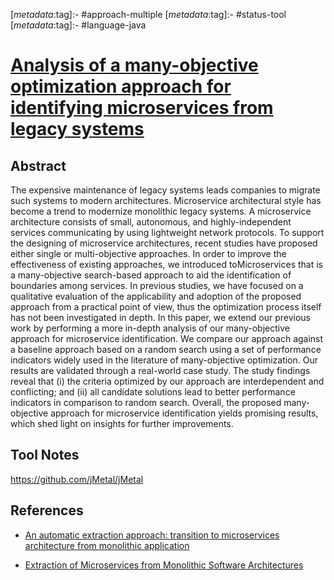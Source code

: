 <!-- deno-fmt-ignore-start -->

[_metadata_:tag]:- #approach-multiple
[_metadata_:tag]:- #status-tool
[_metadata_:tag]:- #language-java

<!-- deno-fmt-ignore-end -->

# [Analysis of a many-objective optimization approach for identifying microservices from legacy systems](https://doi.org/10.1007/s10664-021-10049-7)

## Abstract

The expensive maintenance of legacy systems leads companies to migrate such
systems to modern architectures. Microservice architectural style has become a
trend to modernize monolithic legacy systems. A microservice architecture
consists of small, autonomous, and highly-independent services communicating by
using lightweight network protocols. To support the designing of microservice
architectures, recent studies have proposed either single or multi-objective
approaches. In order to improve the effectiveness of existing approaches, we
introduced toMicroservices that is a many-objective search-based approach to aid
the identification of boundaries among services. In previous studies, we have
focused on a qualitative evaluation of the applicability and adoption of the
proposed approach from a practical point of view, thus the optimization process
itself has not been investigated in depth. In this paper, we extend our previous
work by performing a more in-depth analysis of our many-objective approach for
microservice identification. We compare our approach against a baseline approach
based on a random search using a set of performance indicators widely used in
the literature of many-objective optimization. Our results are validated through
a real-world case study. The study findings reveal that (i) the criteria
optimized by our approach are interdependent and conflicting; and (ii) all
candidate solutions lead to better performance indicators in comparison to
random search. Overall, the proposed many-objective approach for microservice
identification yields promising results, which shed light on insights for
further improvements.

## Tool Notes

https://github.com/jMetal/jMetal

## References

- [An automatic extraction approach: transition to microservices architecture from monolithic application](./an-automatic-extraction-approach-transition-to-microservices-architecture-from-monolithic-application.md)

- [Extraction of Microservices from Monolithic Software Architectures](./extraction-of-microservices-from-monolithic-software-architectures.md)
